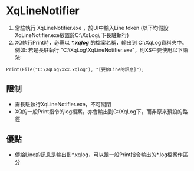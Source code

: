 # XqLineNotifier

1. 常駐執行 XqLineNotifier.exe ，於UI中輸入Line token (以下均假設XqLineNotifier.exe放置於C:\XqLog\ 下長駐執行)
2. XQ執行Print時，必需以 ***\*.xqlog*** 的檔案名稱，輸出到 C:\XqLog資料夾中。
例如: 若是長駐執行 "C:\XqLog\XqLineNotifier.exe"，則XS中要使用以下語法:
```
Print(File("C:\XqLog\xxx.xqlog"), "[要給Line的訊息]");
```

## 限制
* 需長駐執行XqLineNotifier.exe，不可關閉
* XQ的一般Print指令的log檔案，亦會輸出到C:\XqLog下，而非原來預設的路徑

## 優點
* 傳給Line的訊息是輸出到*.xqlog，可以跟一般Print指令輸出的*.log檔案作區分